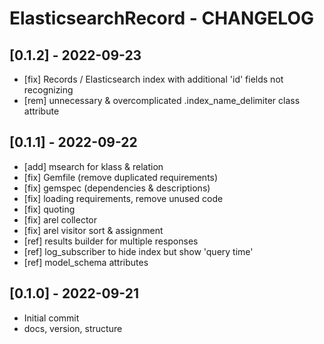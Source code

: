 # ElasticsearchRecord - CHANGELOG

## [0.1.2] - 2022-09-23
* [fix] Records / Elasticsearch index with additional 'id' fields not recognizing
* [rem] unnecessary & overcomplicated .index_name_delimiter class attribute

## [0.1.1] - 2022-09-22
* [add] msearch for klass & relation
* [fix] Gemfile (remove duplicated requirements)
* [fix] gemspec (dependencies & descriptions)
* [fix] loading requirements, remove unused code
* [fix] quoting
* [fix] arel collector
* [fix] arel visitor sort & assignment
* [ref] results builder for multiple responses
* [ref] log_subscriber to hide index but show 'query time'
* [ref] model_schema attributes

## [0.1.0] - 2022-09-21
* Initial commit
* docs, version, structure
